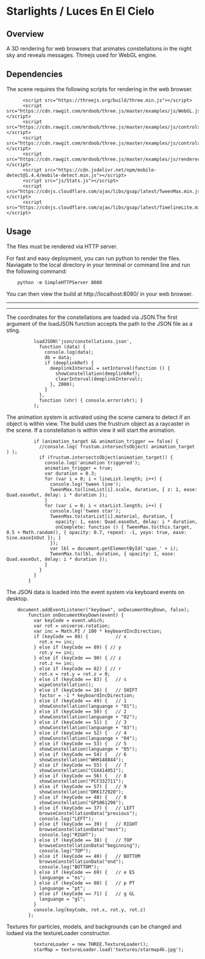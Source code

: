 # Starlights / Luces En El Cielo

## Overview
A 3D rendering for web browsers that animates constellations in the night sky and reveals messages. Threejs used for WebGL engine. 

## Dependencies 

The scene requires the following scripts for rendering in the web browser. 

          <script src="https://threejs.org/build/three.min.js"></script>
          <script src="https://cdn.rawgit.com/mrdoob/three.js/master/examples/js/WebGL.js"></script>
          <script src="https://cdn.rawgit.com/mrdoob/three.js/master/examples/js/controls/OrbitControls.js"></script>
          <script src="https://cdn.rawgit.com/mrdoob/three.js/master/examples/js/controls/DeviceOrientationControls.js"></script>
          <script src="https://cdn.rawgit.com/mrdoob/three.js/master/examples/js/renderers/CSS2DRenderer.js"></script>
          <script src="https://cdn.jsdelivr.net/npm/mobile-detect@1.4.4/mobile-detect.min.js"></script>
          <script src="js/Stats.js"></script>
          <script src="https://cdnjs.cloudflare.com/ajax/libs/gsap/latest/TweenMax.min.js"></script>
          <script src="https://cdnjs.cloudflare.com/ajax/libs/gsap/latest/TimelineLite.min.js"></script>


## Usage
The files must be rendered via HTTP server.

For fast and easy deployment, you can run python to render the files. Naviagate to the local directory in your terminal or command line and run the following command:

        python -m SimpleHTTPServer 8080
        
You can then view the build at http://localhost:8080/ in your web browser. 


----
***

The coordinates for the constellations are loaded via JSON.The first argument of the loadJSON function accepts the path to the JSON file as a sting. 

              loadJSON('json/constellations.json',
                function (data) {
                  console.log(data);
                  db = data;
                  if (deeplinkRef) {
                    deeplinkInterval = setInterval(function () {
                      showConstellation(deeplinkRef);
                      clearInterval(deeplinkInterval);
                    }, 2000);
                  }
                },
                function (xhr) { console.error(xhr); }
              );
              

            
The animation system is activated using the scene camera to detect if an object is within view. The build uses the frustrum object as a raycaster in the scene. If a constellation is within view it will start the animation.

              if (animation_target && animation_trigger == false) {
                //console.log( frustum.intersectsObject( animation_target ) );
                if (frustum.intersectsObject(animation_target)) {
                  console.log('animation triggered');
                  animation_trigger = true;
                  var duration = 0.3;
                  for (var i = 0; i < lineList.length; i++) {
                    console.log('tween line');
                    TweenMax.to(lineList[i].scale, duration, { z: 1, ease: Quad.easeOut, delay: i * duration });
                  }
                  for (var i = 0; i < starList.length; i++) {
                    console.log('tween star');
                    TweenMax.to(starList[i].material, duration, {
                      opacity: 1, ease: Quad.easeOut, delay: i * duration,
                      onComplete: function () { TweenMax.to(this.target, 0.5 + Math.random(), { opacity: 0.7, repeat: -1, yoyo: true, ease: Sine.easeInOut }); }
                    });
                    var lbl = document.getElementById('span_' + i);
                    TweenMax.to(lbl, duration, { opacity: 1, ease: Quad.easeOut, delay: i * duration });
                  }
                }
              }
            }
            
            
            
The JSON data is loaded into the event system via keyboard events on desktop.

        document.addEventListener("keydown", onDocumentKeyDown, false);
            function onDocumentKeyDown(event) {
              var keyCode = event.which;
              var rot = universe.rotation;
              var inc = Math.PI / 100 * keyboardIncDirection;
              if (keyCode == 88) {  		// x
                rot.x += inc;
              } else if (keyCode == 89) { // y
                rot.y += inc;
              } else if (keyCode == 90) { // z
                rot.z += inc;
              } else if (keyCode == 82) { // r
                rot.x = rot.y = rot.z = 0;
              } else if (keyCode == 83) {	// s
                wipeConstellation();
              } else if (keyCode == 16) {	// SHIFT
                factor = -1 * keyboardIncDirection;
              } else if (keyCode == 49) {	// 1
                showConstellation(languange + "01");
              } else if (keyCode == 50) {	// 2
                showConstellation(languange + "02");
              } else if (keyCode == 51) {	// 3
                showConstellation(languange + "03");
              } else if (keyCode == 52) {	// 4
                showConstellation(languange + "04");
              } else if (keyCode == 53) {	// 5
                showConstellation(languange + "05");
              } else if (keyCode == 54) {	// 6
                showConstellation("WHH148844");
              } else if (keyCode == 55) {	// 7
                showConstellation("CGX414051");
              } else if (keyCode == 56) {	// 8
                showConstellation("PCF332711");
              } else if (keyCode == 57) {	// 9
                showConstellation("DRK172920");
              } else if (keyCode == 48) {	// 0
                showConstellation("GPS061296");
              } else if (keyCode == 37) {	// LEFT
                browseConstellationData("previous");
                console.log("LEFT");
              } else if (keyCode == 39) {	// RIGHT
                browseConstellationData("next");
                console.log("RIGHT");
              } else if (keyCode == 38) {	// TOP
                browseConstellationData("beginning");
                console.log("TOP");
              } else if (keyCode == 40) {	// BOTTOM
                browseConstellationData("end");
                console.log("BOTTOM");
              } else if (keyCode == 69) {	// e ES
                languange = "es";
              } else if (keyCode == 80) {	// p PT
                languange = "pt";
              } else if (keyCode == 71) {	// g GL
                languange = "gl";
              }
              console.log(keyCode, rot.x, rot.y, rot.z)
            };
            
            
     
Textures for particles, models, and backgrounds can be changed and lodaed via the textureLoader constructor. 

              textureLoader = new THREE.TextureLoader();
              starMap = textureLoader.load('textures/starmap4k.jpg');
   
